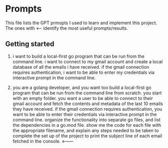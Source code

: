 # Prompts
This file lists the GPT prmopts I used to learn and implement this project. The ones with <-- identify the most useful prompts/results.

## Getting started
1. i want to build a local-first go program that can be run from the command line.
i want to connect to my gmail account and create a local database of all the emails i have received. if the gmail connection requires authentication, i want to be able to enter my credentials via interactive prompt in the command line.

2. you are a golang developer, and you want too build a local-first go program that can be run from the command line from scratch. you start with an empty folder. you want a user to be able to connect to their gmail account and fetch the contents and metadata of the last 10 emails they have received. if the gmail connection requires authentication, you want to be able to enter their credentials via interactive prompt in the command line. organize the functionality into separate go files, and list the dependencies in a go.mod file. show me the code for each file with the appropriate filename, and explain any steps needed to be taken to complete the set up of the project to print the subject line of each email fetched in the console. <---

## 